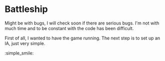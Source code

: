 # Battleship 

Might be with bugs, I will check soon if there are serious bugs. I'm not with much time and to be constant with the code has been difficult.

First of all, I wanted to have the game running. The next step is to set up an IA, just very simple.

:simple_smile:

